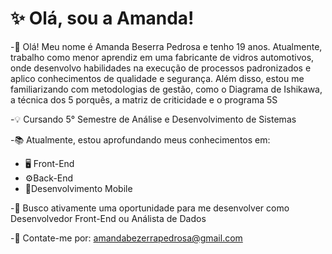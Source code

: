 # ✨️ Olá, sou a Amanda!

-👋  Olá! Meu nome é Amanda Beserra Pedrosa e tenho 19 anos. Atualmente, trabalho como menor aprendiz em uma fabricante de vidros automotivos, onde desenvolvo habilidades na execução de processos padronizados e aplico conhecimentos de qualidade e segurança. Além disso, estou me familiarizando com metodologias de gestão, como o Diagrama de Ishikawa, a técnica dos 5 porquês, a matriz de criticidade e o programa 5S

-💡 Cursando 5° Semestre de Análise e Desenvolvimento de Sistemas

-📚 Atualmente, estou aprofundando meus conhecimentos em:
 * 🖥️ Front-End
 * ⚙️Back-End
 * 📲Desenvolvimento Mobile

-🌱 Busco ativamente uma oportunidade para me desenvolver como Desenvolvedor Front-End ou Análista de Dados

-📩 Contate-me por: amandabezerrapedrosa@gmail.com 

<div>
  <a href="
</div>

